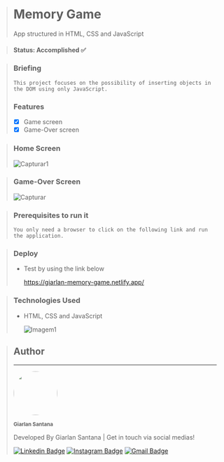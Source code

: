 > # Memory Game
> App structured in HTML, CSS and JavaScript

> #### Status: Accomplished ✅

> ### Briefing
>     This project focuses on the possibility of inserting objects in the DOM using only JavaScript.
> ### Features
> - [X] Game screen
> - [X] Game-Over screen

> ### Home Screen
> ![Capturar1](https://github.com/Giarlan/memory-game/assets/108962578/893103f3-6c9b-47b4-8c3d-86cc71ff0771)  

> ### Game-Over Screen
> ![Capturar](https://github.com/Giarlan/memory-game/assets/108962578/90ba9f81-dcb7-4497-a77f-2fbdb999a574)

> ### Prerequisites to run it
>     You only need a browser to click on the following link and run the application.

> ### Deploy
> * Test by using the link below
>   
>   https://giarlan-memory-game.netlify.app/


> ### Technologies Used
> * HTML, CSS and JavaScript
>
>   ![Imagem1](https://user-images.githubusercontent.com/108962578/232353877-d3f14d59-7605-4d3f-9822-d5762758a31f.png)

> ## Author
> ---
> <a href="https://www.instagram.com/santana.fsd/">
> <img style="border-radius: 50%;" src="https://user-images.githubusercontent.com/108962578/231322748-dab2928a-a426-453c-9f2a-23d6b6bc104d.png" width="100px;" alt=""/></a>
>
> <sub><b>Giarlan Santana</b></sub></a></a>
>
> Developed By Giarlan Santana | Get in touch via social medias!
>
> [![Linkedin Badge](https://img.shields.io/badge/-Giarlan-blue?style=flat-square&logo=Linkedin&logoColor=white&link=https://www.linkedin.com/in/giarlan-santana-367022152/)](https://www.linkedin.com/in/giarlan-santana-367022152/)
> [![Instagram Badge](https://img.shields.io/badge/-Giarlan-CE59CE?style=flat-square&logo=Instagram&logoColor=white&link=https://www.instagram.com/santana.fsd/)](https://www.instagram.com/santana.fsd/)
> [![Gmail Badge](https://img.shields.io/badge/-giarlansilva@gmail.com-EA4335?style=flat-square&logo=Gmail&logoColor=white&link=mailto:giarlansilva@gmail.com)](mailto:giarlansilva@gmail.com)
